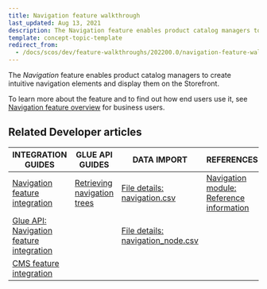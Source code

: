 ```yaml
---
title: Navigation feature walkthrough
last_updated: Aug 13, 2021
description: The Navigation feature enables product catalog managers to create intuitive navigation elements and display them on the Storefront
template: concept-topic-template
redirect_from:
  - /docs/scos/dev/feature-walkthroughs/202200.0/navigation-feature-walkthrough/navigation-feature-walkthrough.html
---
```


The _Navigation_ feature enables product catalog managers to create intuitive navigation elements and display them on the Storefront.

To learn more about the feature and to find out how end users use it, see [Navigation feature overview](/docs/scos/user/features/navigation-feature-overview.html) for business users.


## Related Developer articles

| INTEGRATION GUIDES | GLUE API GUIDES | DATA IMPORT | REFERENCES |
|---|---|---|---|
| [Navigation feature integration](/docs/scos/dev/feature-integration-guides/navigation-feature-integration.html) | [Retrieving navigation trees](/docs/scos/dev/glue-api-guides/retrieving-navigation-trees.html) | [File details: navigation.csv](/docs/scos/dev/data-import/data-import-categories/navigation-setup/file-details-navigation.csv.html) | [Navigation module: Reference information](/docs/scos/dev/feature-walkthroughs/navigation-feature-walkthrough/navigation-module-reference-information.html) |
| [Glue API: Navigation feature integration](/docs/scos/dev/feature-integration-guides/glue-api/glue-api-navigation-feature-integration.html) |  | [File details: navigation_node.csv](/docs/scos/dev/data-import/data-import-categories/navigation-setup/file-details-navigation-node.csv.html) | |
| [CMS feature integration](/docs/scos/dev/feature-integration-guides/cms-feature-integration.html) |  |  |  |
